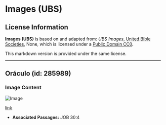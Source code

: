 # Images (UBS)

## License Information

**Images (UBS)** is based on and adapted from: _UBS Images_, [United Bible Societies](https://unitedbiblesocieties.org/), None, which is licensed under a [Public Domain CC0](https://creativecommons.org/public-domain/cc0/).

This markdown version is provided under the same license.



--------------------------------

## Oráculo (id: 285989)

### Image Content

![Image](https://cdn.aquifer.bible/aquifer-content/resources/Media/WEB-0687_orache.jpg)

[link](https://cdn.aquifer.bible/aquifer-content/resources/Media/WEB-0687_orache.jpg)

* **Associated Passages:** JOB 30:4

